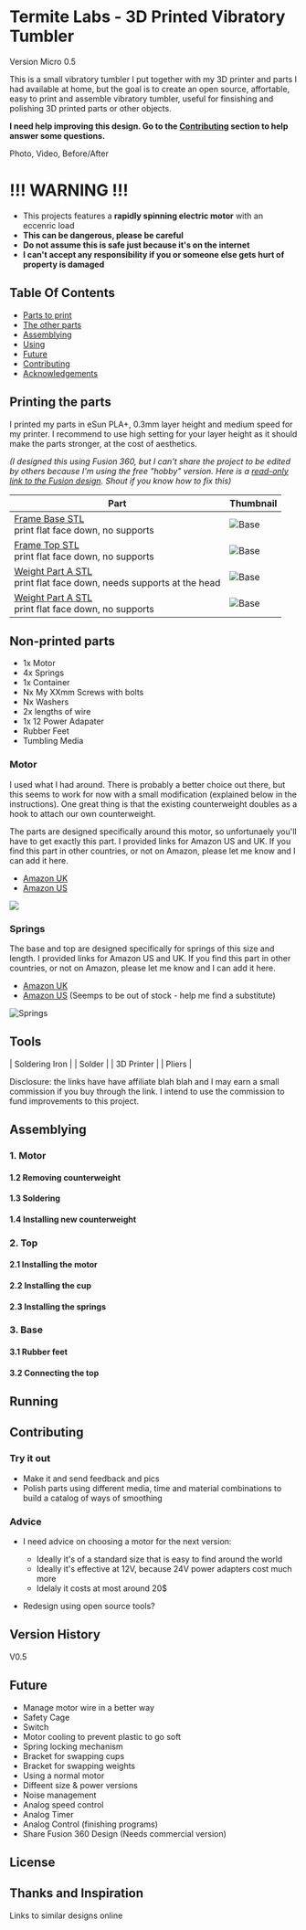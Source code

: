 # Termite Labs - 3D Printed Vibratory Tumbler 

Version Micro 0.5

This is a small vibratory tumbler I put together with my 3D printer and parts I had available at home, but the goal is to create an open source, affortable, easy to print and assemble vibratory tumbler, useful for finsishing and polishing 3D printed parts or other objects.

__I need help improving this design. Go to the [Contributing](#contributing) section to help answer some questions.__

Photo, Video, Before/After

# !!! WARNING !!!
* This projects features a __rapidly spinning electric motor__ with an eccenric load
* __This can be dangerous, please be careful__ 
* __Do not assume this is safe just because it's on the internet__ 
* __I can't accept any responsibility if you or someone else gets hurt of property is damaged__

## Table Of Contents

* [Parts to print](#printing-the-parts)
* [The other parts](#non-printed-parts)
* [Assemblying](#assemblying)
* [Using](#using)
* [Future](#future)
* [Contributing](#contributing)
* [Acknowledgements](#acknowledgements)

## Printing the parts

I printed my parts in eSun PLA+, 0.3mm layer height and medium speed for my printer. I recommend to use high setting for your layer height as it should make the parts stronger, at the cost of aesthetics. 

_(I designed this using Fusion 360, but I can't share the project to be edited by others because I'm using the free "hobby" version. Here is a [read-only link to the Fusion design](https://a360.co/3a8lYfV). Shout if you know how to fix this)_

| Part      | Thumbnail |
| ----------- | ----------- |
| [Frame Base STL](Termite_Vibratory_Tumbler_Micro_V0.5-Frame_Base.stl) <br/> print flat face down, no supports  | ![Base](assets/Termite_Vibratory_Tumbler_Micro_V0.5-Frame_Base.stl.png)       |
| [Frame Top STL](Termite_Vibratory_Tumbler_Micro_V0.5-Frame_Top.stl)   <br/> print flat face down, no supports   | ![Base](assets/Termite_Vibratory_Tumbler_Micro_V0.5-Frame_Top.stl.png)       |
| [Weight Part A STL](Termite_Vibratory_Tumbler_Micro_V0.5-Weight_A.stl)   <br/> print flat face down, needs supports at the head   | ![Base](assets/Termite_Vibratory_Tumbler_Micro_V0.5-Weight_A.stl.png)       |
| [Weight Part A STL](Termite_Vibratory_Tumbler_Micro_V0.5-Weight_B.stl)  <br/> print flat face down, no supports    | ![Base](assets/Termite_Vibratory_Tumbler_Micro_V0.5-Weight_B.stl.png)       |


## Non-printed parts

* 1x Motor
* 4x Springs
* 1x Container
* Nx My XXmm Screws with bolts
* Nx Washers
* 2x lengths of wire
* 1x 12 Power Adapater
* Rubber Feet
* Tumbling Media

### Motor

 I used what I had around. There is probably a better choice out there, but this seems to work for now with a small modification (explained below in the instructions). One great thing is that the existing counterweight doubles as a hook to attach our own counterweight.

 The parts are designed specifically around this motor, so unfortunaely you'll have to get exactly this part. I provided links for Amazon US and UK. If you find this part in other countries, or not on Amazon, please let me know and I can add it here.

 * [Amazon UK](https://www.amazon.co.uk/gp/product/B07Y7X3393)
 * [Amazon US](https://www.amazon.com/dp/B07Y7V5QRH)

![](assets/motor.jpg)

### Springs

The base and top are designed specifically for springs of this size and length. I provided links for Amazon US and UK. If you find this part in other countries, or not on Amazon, please let me know and I can add it here.

* [Amazon UK](https://www.amazon.co.uk/gp/product/B07M6JT46T/)
* [Amazon US](https://www.amazon.com/uxcell-Diameter-Stainless-Extended-Compressed/dp/B07MHGLW1Q) (Seemps to be out of stock - help me find a substitute)


![Springs](assets/spring.jpg)



## Tools

| Soldering Iron |
| Solder 		 |
| 3D Printer	 |
| Pliers		 |

Disclosure: the links have have affiliate blah blah and I may earn a small commission if you buy through the link. I intend to use the commission to fund improvements to this project.

## Assemblying

### 1. Motor

#### 1.2 Removing counterweight

#### 1.3 Soldering

#### 1.4 Installing new counterweight

### 2. Top

#### 2.1 Installing the motor

#### 2.2 Installing the cup

#### 2.3 Installing the springs

### 3. Base

#### 3.1 Rubber feet

#### 3.2 Connecting the top

## Running

## Contributing

### Try it out

* Make it and send feedback and pics
* Polish parts using different media, time and material combinations to build a catalog of ways of smoothing

### Advice

* I need advice on choosing a motor for the next version:
	* Ideally it's of a standard size that is easy to find around the world
	* Ideally it's effective at 12V, because 24V power adapters cost much more
	* Idelaly it costs at most around 20$

* Redesign using open source tools?

## Version History

V0.5

## Future

* Manage motor wire in a better way
* Safety Cage
* Switch
* Motor cooling to prevent plastic to go soft
* Spring locking mechanism
* Bracket for swapping cups
* Bracket for swapping weights
* Using a normal motor
* Diffeent size & power versions
* Noise management
* Analog speed control
* Analog Timer
* Analog Control (finishing programs)
* Share Fusion 360 Design (Needs commercial version)

## License

## Thanks and Inspiration

Links to similar designs online